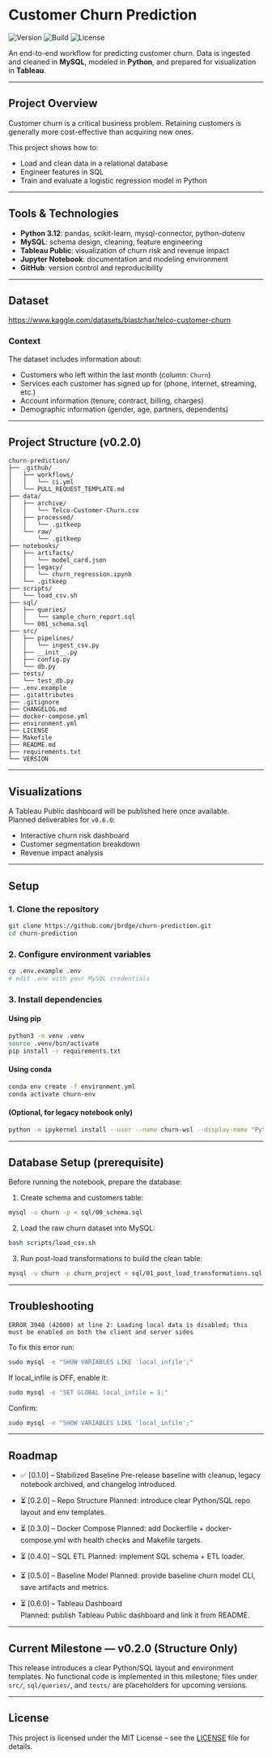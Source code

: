 # Customer Churn Prediction

![Version](https://img.shields.io/badge/version-0.1.0-blue.svg)
![Build](https://github.com/jbrdge/churn-prediction/actions/workflows/ci.yml/badge.svg)
![License](https://img.shields.io/badge/license-MIT-green.svg)


An end-to-end workflow for predicting customer churn. Data is ingested and cleaned in **MySQL**, modeled in **Python**, and prepared for visualization in **Tableau**.

---

## Project Overview

Customer churn is a critical business problem. Retaining customers is generally more cost-effective than acquiring new ones.  

This project shows how to:
- Load and clean data in a relational database
- Engineer features in SQL
- Train and evaluate a logistic regression model in Python

---

## Tools & Technologies

- **Python 3.12**: pandas, scikit-learn, mysql-connector, python-dotenv  
- **MySQL**: schema design, cleaning, feature engineering  
- **Tableau Public**: visualization of churn risk and revenue impact  
- **Jupyter Notebook**: documentation and modeling environment  
- **GitHub**: version control and reproducibility  

---

## Dataset
https://www.kaggle.com/datasets/blastchar/telco-customer-churn  

### Context
The dataset includes information about:  
- Customers who left within the last month (column: `Churn`)  
- Services each customer has signed up for (phone, internet, streaming, etc.)  
- Account information (tenure, contract, billing, charges)  
- Demographic information (gender, age, partners, dependents)  

---

## Project Structure (v0.2.0)
```
churn-prediction/
├── .github/
│   ├── workflows/
│   │   └── ci.yml
│   └── PULL_REQUEST_TEMPLATE.md
├── data/
│   ├── archive/
│   │   └── Telco-Customer-Churn.csv
│   ├── processed/
│   │   └── .gitkeep
│   └── raw/
│       └── .gitkeep
├── notebooks/
│   ├── artifacts/
│   │   └── model_card.json
│   ├── legacy/
│   │   └── churn_regression.ipynb
│   └── .gitkeep
├── scripts/
│   └── load_csv.sh
├── sql/
│   ├── queries/
│   │   └── sample_churn_report.sql
│   └── 001_schema.sql
├── src/
│   ├── pipelines/
│   │   └── ingest_csv.py
│   ├── __init__.py
│   ├── config.py
│   └── db.py
├── tests/
│   └── test_db.py
├── .env.example
├── .gitattributes
├── .gitignore
├── CHANGELOG.md
├── docker-compose.yml
├── environment.yml
├── LICENSE
├── Makefile
├── README.md
├── requirements.txt
└── VERSION
```

---

## Visualizations
A Tableau Public dashboard will be published here once available.  
Planned deliverables for `v0.6.0`:
- Interactive churn risk dashboard
- Customer segmentation breakdown
- Revenue impact analysis

---

## Setup

### 1. Clone the repository
```bash
git clone https://github.com/jbrdge/churn-prediction.git
cd churn-prediction
```

### 2. Configure environment variables
```bash
cp .env.example .env
# edit .env with your MySQL credentials
```

### 3. Install dependencies
#### Using pip
```bash
python3 -m venv .venv
source .venv/bin/activate
pip install -r requirements.txt
```

#### Using conda
```bash
conda env create -f environment.yml
conda activate churn-env
```

#### (Optional, for legacy notebook only)
```bash
python -m ipykernel install --user --name churn-wsl --display-name "Python (churn-wsl)"
```

---

## Database Setup (prerequisite)
Before running the notebook, prepare the database:

1. Create schema and customers table:
```bash
mysql -u churn -p < sql/00_schema.sql
```
2. Load the raw churn dataset into MySQL:
```bash
bash scripts/load_csv.sh
```

3. Run post-load transformations to build the clean table:
```bash
mysql -u churn -p churn_project < sql/01_post_load_transformations.sql
```

---

## Troubleshooting
```
ERROR 3948 (42000) at line 2: Loading local data is disabled; this must be enabled on both the client and server sides
```

To fix this error run:
```bash
sudo mysql -e "SHOW VARIABLES LIKE 'local_infile';"
```
If local_infile is OFF, enable it:
```bash
sudo mysql -e "SET GLOBAL local_infile = 1;"
```
Confirm:
```bash
sudo mysql -e "SHOW VARIABLES LIKE 'local_infile';"
```

---

## Roadmap

- ✅ [0.1.0] – Stabilized Baseline
   Pre-release baseline with cleanup, legacy notebook archived, and changelog introduced.

- ⏳ [0.2.0] – Repo Structure
   Planned: introduce clear Python/SQL repo layout and env templates.

- ⏳ [0.3.0] – Docker Compose
   Planned: add Dockerfile + docker-compose.yml with health checks and Makefile targets.

- ⏳ [0.4.0] – SQL ETL
   Planned: implement SQL schema + ETL loader.

- ⏳ [0.5.0] – Baseline Model
   Planned: provide baseline churn model CLI, save artifacts and metrics.

- ⏳ [0.6.0] – Tableau Dashboard  
  Planned: publish Tableau Public dashboard and link it from README.

---

## Current Milestone — v0.2.0 (Structure Only)
This release introduces a clear Python/SQL layout and environment templates.
No functional code is implemented in this milestone; files under `src/`, `sql/queries/`,
and `tests/` are placeholders for upcoming versions.

---
## License
This project is licensed under the MIT License – see the [LICENSE](LICENSE) file for details.
